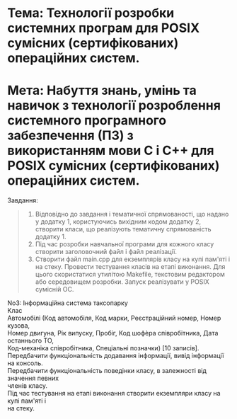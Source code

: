 # Тема: Технології розробки системних програм для POSIX сумісних (сертифікованих) операційних систем.
# Мета: Набуття знань, умінь та навичок з технології розроблення системного програмного забезпечення (ПЗ) з використанням мови С і С++ для POSIX сумісних (сертифікованих) операційних систем.

Завдання:
> 1. Відповідно до завдання і тематичної спрямованості, що надано у додатку 1,
> користуючись вихідним кодом додатку 2, створити класи, що реалізують
> тематичну спрямованість додатку 1.
> 2. Під час розробки навчальної програми для кожного класу створити
> заголовочний файл і файл реалізації.
> 3. Створити файл main.cpp для екземплярів класу на купі пам'яті і на стеку.
> Провести тестування класів на етапі виконання. Для цього скористатися
> утилітою Makefile, текстовим редактором або середовищем розробки. Запуск
> реалізувати у POSIX сумісній ОС.

No3: Інформаційна система таксопарку <br />
Клас <br />
Автомобілі (Код автомобіля, Код марки, Реєстраційний номер, Номер кузова, <br />
Номер двигуна, Рік випуску, Пробіг, Код шофѐра співробітника, Дата останнього ТО, <br />
Код-механіка співробітника, Спеціальні позначки) [10 записів]. <br />
Передбачити функціональність додавання інформації, вивід інформації на консоль. <br />
Передбачити функціональність поведінки класу, в залежності від значення певних <br />
членів класу. <br />
Під час тестування на етапі виконання створити екземпляри класу на купі пам'яті і <br />
на стеку. <br />
